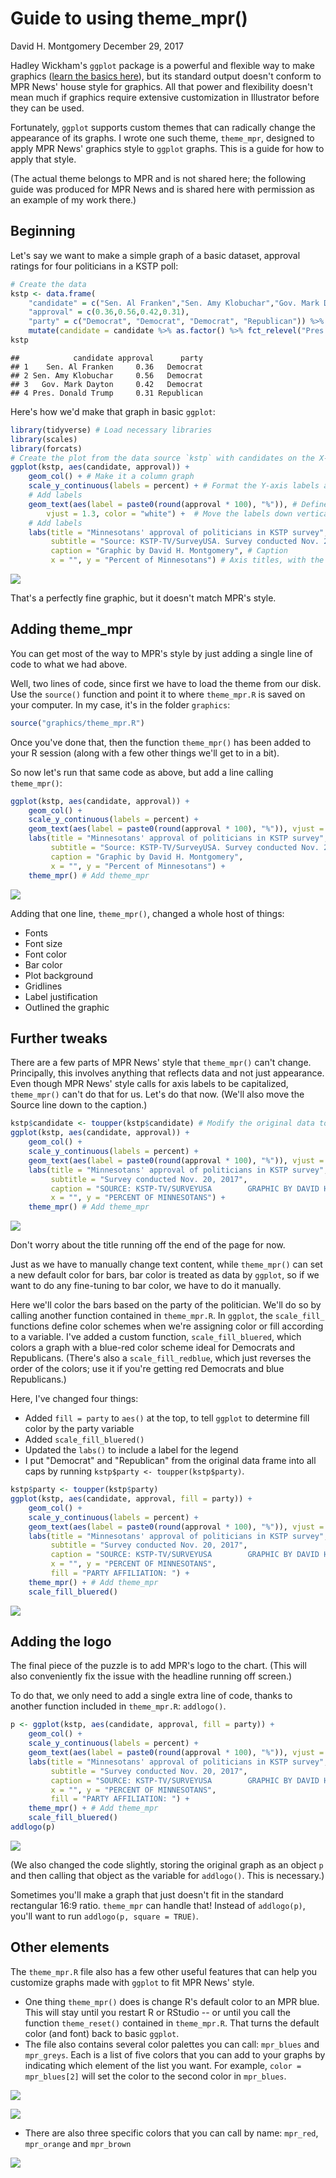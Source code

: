 Guide to using theme\_mpr()
================
David H. Montgomery
December 29, 2017

Hadley Wickham's `ggplot` package is a powerful and flexible way to make graphics ([learn the basics here](https://github.com/dhmontgomery/r-data-for-beginners/blob/master/r_for_beginners.md)), but its standard output doesn't conform to MPR News' house style for graphics. All that power and flexibility doesn't mean much if graphics require extensive customization in Illustrator before they can be used.

Fortunately, `ggplot` supports custom themes that can radically change the appearance of its graphs. I wrote one such theme, `theme_mpr`, designed to apply MPR News' graphics style to `ggplot` graphs. This is a guide for how to apply that style.

(The actual theme belongs to MPR and is not shared here; the following guide was produced for MPR News and is shared here with permission as an example of my work there.)

Beginning
---------

Let's say we want to make a simple graph of a basic dataset, approval ratings for four politicians in a KSTP poll:

``` r
# Create the data
kstp <- data.frame(
    "candidate" = c("Sen. Al Franken","Sen. Amy Klobuchar","Gov. Mark Dayton","Pres. Donald Trump"), 
    "approval" = c(0.36,0.56,0.42,0.31), 
    "party" = c("Democrat", "Democrat", "Democrat", "Republican")) %>%
    mutate(candidate = candidate %>% as.factor() %>% fct_relevel("Pres. Donald Trump", "Sen. Al Franken", "Gov. Mark Dayton", "Sen. Amy Klobuchar")) # Reorder the politicians
kstp
```

    ##            candidate approval      party
    ## 1    Sen. Al Franken     0.36   Democrat
    ## 2 Sen. Amy Klobuchar     0.56   Democrat
    ## 3   Gov. Mark Dayton     0.42   Democrat
    ## 4 Pres. Donald Trump     0.31 Republican

Here's how we'd make that graph in basic `ggplot`:

``` r
library(tidyverse) # Load necessary libraries
library(scales)
library(forcats)
# Create the plot from the data source `kstp` with candidates on the X-axis and approval rating on the Y-axis
ggplot(kstp, aes(candidate, approval)) +
    geom_col() + # Make it a column graph
    scale_y_continuous(labels = percent) + # Format the Y-axis labels as percents
    # Add labels
    geom_text(aes(label = paste0(round(approval * 100), "%")), # Define labels as approval * 100, with a % sign
        vjust = 1.3, color = "white") +  # Move the labels down vertically, color them white
    # Add labels
    labs(title = "Minnesotans' approval of politicians in KSTP survey", # Title
         subtitle = "Source: KSTP-TV/SurveyUSA. Survey conducted Nov. 20, 2017.", # Subtitle
         caption = "Graphic by David H. Montgomery", # Caption
         x = "", y = "Percent of Minnesotans") # Axis titles, with the X-axis title blank
```

![](theme_mpr_guide_files/figure-markdown_github-ascii_identifiers/basicgraph-1.png)

That's a perfectly fine graphic, but it doesn't match MPR's style.

Adding theme\_mpr
-----------------

You can get most of the way to MPR's style by just adding a single line of code to what we had above.

Well, two lines of code, since first we have to load the theme from our disk. Use the `source()` function and point it to where `theme_mpr.R` is saved on your computer. In my case, it's in the folder `graphics`:

``` r
source("graphics/theme_mpr.R")
```

Once you've done that, then the function `theme_mpr()` has been added to your R session (along with a few other things we'll get to in a bit).

So now let's run that same code as above, but add a line calling `theme_mpr()`:

``` r
ggplot(kstp, aes(candidate, approval)) +
    geom_col() +
    scale_y_continuous(labels = percent) +
    geom_text(aes(label = paste0(round(approval * 100), "%")), vjust = 1.3, color = "white") + 
    labs(title = "Minnesotans' approval of politicians in KSTP survey",
         subtitle = "Source: KSTP-TV/SurveyUSA. Survey conducted Nov. 20, 2017.",
         caption = "Graphic by David H. Montgomery",
         x = "", y = "Percent of Minnesotans") +
    theme_mpr() # Add theme_mpr
```

![](theme_mpr_guide_files/figure-markdown_github-ascii_identifiers/addtheme-1.png)

Adding that one line, `theme_mpr()`, changed a whole host of things:

-   Fonts
-   Font size
-   Font color
-   Bar color
-   Plot background
-   Gridlines
-   Label justification
-   Outlined the graphic

Further tweaks
--------------

There are a few parts of MPR News' style that `theme_mpr()` can't change. Principally, this involves anything that reflects data and not just appearance. Even though MPR News' style calls for axis labels to be capitalized, `theme_mpr()` can't do that for us. Let's do that now. (We'll also move the Source line down to the caption.)

``` r
kstp$candidate <- toupper(kstp$candidate) # Modify the original data to put candidate names in all caps
ggplot(kstp, aes(candidate, approval)) +
    geom_col() +
    scale_y_continuous(labels = percent) +
    geom_text(aes(label = paste0(round(approval * 100), "%")), vjust = 1.3, color = "white") + 
    labs(title = "Minnesotans' approval of politicians in KSTP survey",
         subtitle = "Survey conducted Nov. 20, 2017",
         caption = "SOURCE: KSTP-TV/SURVEYUSA        GRAPHIC BY DAVID H. MONTGOMERY",
         x = "", y = "PERCENT OF MINNESOTANS") +
    theme_mpr() # Add theme_mpr
```

![](theme_mpr_guide_files/figure-markdown_github-ascii_identifiers/tweaktheme-1.png)

Don't worry about the title running off the end of the page for now.

Just as we have to manually change text content, while `theme_mpr()` can set a new default color for bars, bar color is treated as data by `ggplot`, so if we want to do any fine-tuning to bar color, we have to do it manually.

Here we'll color the bars based on the party of the politician. We'll do so by calling another function contained in `theme_mpr.R`. In `ggplot`, the `scale_fill_` functions define color schemes when we're assigning color or fill according to a variable. I've added a custom function, `scale_fill_bluered`, which colors a graph with a blue-red color scheme ideal for Democrats and Republicans. (There's also a `scale_fill_redblue`, which just reverses the order of the colors; use it if you're getting red Democrats and blue Republicans.)

Here, I've changed four things:

-   Added `fill = party` to `aes()` at the top, to tell `ggplot` to determine fill color by the party variable
-   Added `scale_fill_bluered()`
-   Updated the `labs()` to include a label for the legend
-   I put "Democrat" and "Republican" from the original data frame into all caps by running `kstp$party <- toupper(kstp$party)`.

``` r
kstp$party <- toupper(kstp$party)
ggplot(kstp, aes(candidate, approval, fill = party)) +
    geom_col() +
    scale_y_continuous(labels = percent) +
    geom_text(aes(label = paste0(round(approval * 100), "%")), vjust = 1.3, color = "white") + 
    labs(title = "Minnesotans' approval of politicians in KSTP survey",
         subtitle = "Survey conducted Nov. 20, 2017",
         caption = "SOURCE: KSTP-TV/SURVEYUSA        GRAPHIC BY DAVID H. MONTGOMERY",
         x = "", y = "PERCENT OF MINNESOTANS",
         fill = "PARTY AFFILIATION: ") +
    theme_mpr() + # Add theme_mpr
    scale_fill_bluered()
```

![](theme_mpr_guide_files/figure-markdown_github-ascii_identifiers/addcolors-1.png)

Adding the logo
---------------

The final piece of the puzzle is to add MPR's logo to the chart. (This will also conveniently fix the issue with the headline running off screen.)

To do that, we only need to add a single extra line of code, thanks to another function included in `theme_mpr.R`: `addlogo()`.

``` r
p <- ggplot(kstp, aes(candidate, approval, fill = party)) +
    geom_col() +
    scale_y_continuous(labels = percent) +
    geom_text(aes(label = paste0(round(approval * 100), "%")), vjust = 1.3, color = "white") + 
    labs(title = "Minnesotans' approval of politicians in KSTP survey",
         subtitle = "Survey conducted Nov. 20, 2017",
         caption = "SOURCE: KSTP-TV/SURVEYUSA        GRAPHIC BY DAVID H. MONTGOMERY",
         x = "", y = "PERCENT OF MINNESOTANS",
         fill = "PARTY AFFILIATION: ") +
    theme_mpr() + # Add theme_mpr
    scale_fill_bluered()
addlogo(p)
```

![](theme_mpr_guide_files/figure-markdown_github-ascii_identifiers/addlogo-1.png)

(We also changed the code slightly, storing the original graph as an object `p` and then calling that object as the variable for `addlogo()`. This is necessary.)

Sometimes you'll make a graph that just doesn't fit in the standard rectangular 16:9 ratio. `theme_mpr` can handle that! Instead of `addlogo(p)`, you'll want to run `addlogo(p, square = TRUE)`.

Other elements
--------------

The `theme_mpr.R` file also has a few other useful features that can help you customize graphs made with `ggplot` to fit MPR News' style.

-   One thing `theme_mpr()` does is change R's default color to an MPR blue. This will stay until you restart R or RStudio -- or until you call the function `theme_reset()` contained in `theme_mpr.R`. That turns the default color (and font) back to basic `ggplot`.
-   The file also contains several color palettes you can call: `mpr_blues` and `mpr_greys`. Each is a list of five colors that you can add to your graphs by indicating which element of the list you want. For example, `color = mpr_blues[2]` will set the color to the second color in `mpr_blues`.

![](theme_mpr_guide_files/figure-markdown_github-ascii_identifiers/mprblues-1.png)

![](theme_mpr_guide_files/figure-markdown_github-ascii_identifiers/mprgreys-1.png)

-   There are also three specific colors that you can call by name: `mpr_red`, `mpr_orange` and `mpr_brown`

![](theme_mpr_guide_files/figure-markdown_github-ascii_identifiers/mprcolors-1.png)
